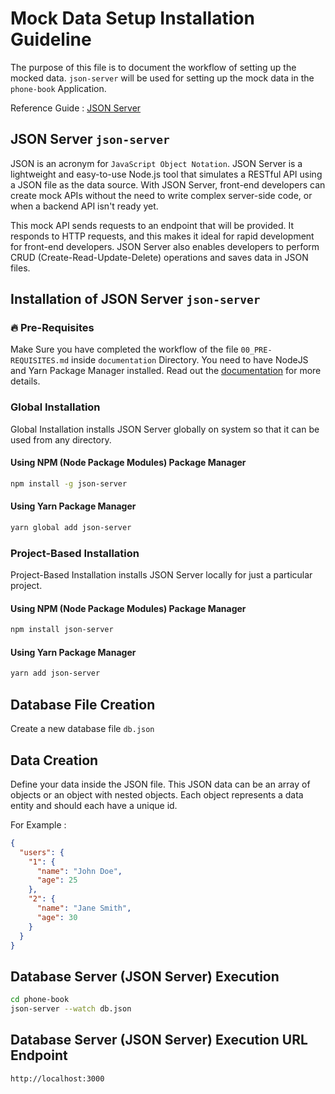 # Mock Data Setup Installation Guideline

The purpose of this file is to document the workflow of setting up the mocked data. `json-server` will be used for setting up the mock data in the `phone-book` Application.

Reference Guide : [JSON Server](https://github.com/typicode/json-server)

## JSON Server `json-server`

JSON is an acronym for `JavaScript Object Notation`. JSON Server is a lightweight and easy-to-use Node.js tool that simulates a RESTful API using a JSON file as the data source. With JSON Server, front-end developers can create mock APIs without the need to write complex server-side code, or when a backend API isn't ready yet.

This mock API sends requests to an endpoint that will be provided. It responds to HTTP requests, and this makes it ideal for rapid development for front-end developers. JSON Server also enables developers to perform CRUD (Create-Read-Update-Delete) operations and saves data in JSON files.

## Installation of JSON Server `json-server`

### 🔥 Pre-Requisites

Make Sure you have completed the workflow of the file `00_PRE-REQUISITES.md` inside `documentation` Directory. You need to have NodeJS and Yarn Package Manager installed. Read out the [documentation](../documentation/00_PRE-REQUISITES.md) for more details.

### Global Installation

Global Installation installs JSON Server globally on system so that it can be used from any directory.

#### Using NPM (Node Package Modules) Package Manager

```sh
npm install -g json-server
```

#### Using Yarn Package Manager

```sh
yarn global add json-server
```

### Project-Based Installation

Project-Based Installation installs JSON Server locally for just a particular project.

#### Using NPM (Node Package Modules) Package Manager

```sh
npm install json-server
```

#### Using Yarn Package Manager

```sh
yarn add json-server
```

## Database File Creation

Create a new database file `db.json`

## Data Creation

Define your data inside the JSON file. This JSON data can be an array of objects or an object with nested objects. Each object represents a data entity and should each have a unique id.

For Example : 

```json
{
  "users": {
    "1": {
      "name": "John Doe",
      "age": 25
    },
    "2": {
      "name": "Jane Smith",
      "age": 30
    }
  }
}
```

## Database Server (JSON Server) Execution

```sh
cd phone-book
json-server --watch db.json
```

## Database Server (JSON Server) Execution URL Endpoint

```sh
http://localhost:3000
```